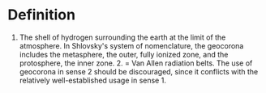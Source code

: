 # Definition

1.  The shell of hydrogen surrounding the earth at the limit of the
    atmosphere. In Shlovsky's system of nomenclature, the geocorona
    includes the metasphere, the outer, fully ionized zone, and the
    protosphere, the inner zone. 2. = Van Allen radiation belts. The use
    of geocorona in sense 2 should be discouraged, since it conflicts
    with the relatively well-established usage in sense 1.
